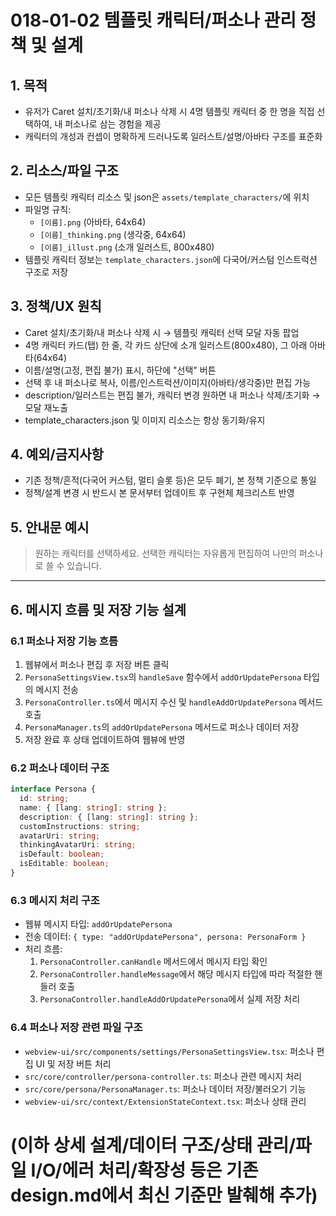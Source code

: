 # 018-01-02 템플릿 캐릭터/퍼소나 관리 정책 및 설계

## 1. 목적
- 유저가 Caret 설치/초기화/내 퍼소나 삭제 시 4명 템플릿 캐릭터 중 한 명을 직접 선택하여, 내 퍼소나로 삼는 경험을 제공
- 캐릭터의 개성과 컨셉이 명확하게 드러나도록 일러스트/설명/아바타 구조를 표준화

## 2. 리소스/파일 구조
- 모든 템플릿 캐릭터 리소스 및 json은 `assets/template_characters/`에 위치
- 파일명 규칙:
  - `[이름].png` (아바타, 64x64)
  - `[이름]_thinking.png` (생각중, 64x64)
  - `[이름]_illust.png` (소개 일러스트, 800x480)
- 템플릿 캐릭터 정보는 `template_characters.json`에 다국어/커스텀 인스트럭션 구조로 저장

## 3. 정책/UX 원칙
- Caret 설치/초기화/내 퍼소나 삭제 시 → 템플릿 캐릭터 선택 모달 자동 팝업
- 4명 캐릭터 카드(탭) 한 줄, 각 카드 상단에 소개 일러스트(800x480), 그 아래 아바타(64x64)
- 이름/설명(고정, 편집 불가) 표시, 하단에 "선택" 버튼
- 선택 후 내 퍼소나로 복사, 이름/인스트럭션/이미지(아바타/생각중)만 편집 가능
- description/일러스트는 편집 불가, 캐릭터 변경 원하면 내 퍼소나 삭제/초기화 → 모달 재노출
- template_characters.json 및 이미지 리소스는 항상 동기화/유지

## 4. 예외/금지사항
- 기존 정책/흔적(다국어 커스텀, 멀티 슬롯 등)은 모두 폐기, 본 정책 기준으로 통일
- 정책/설계 변경 시 반드시 본 문서부터 업데이트 후 구현체 체크리스트 반영

## 5. 안내문 예시
> 원하는 캐릭터를 선택하세요. 선택한 캐릭터는 자유롭게 편집하여 나만의 퍼소나로 쓸 수 있습니다.

---

## 6. 메시지 흐름 및 저장 기능 설계

### 6.1 퍼소나 저장 기능 흐름
1. 웹뷰에서 퍼소나 편집 후 저장 버튼 클릭
2. `PersonaSettingsView.tsx`의 `handleSave` 함수에서 `addOrUpdatePersona` 타입의 메시지 전송
3. `PersonaController.ts`에서 메시지 수신 및 `handleAddOrUpdatePersona` 메서드 호출
4. `PersonaManager.ts`의 `addOrUpdatePersona` 메서드로 퍼소나 데이터 저장
5. 저장 완료 후 상태 업데이트하여 웹뷰에 반영

### 6.2 퍼소나 데이터 구조
```typescript
interface Persona {
  id: string;
  name: { [lang: string]: string };
  description: { [lang: string]: string };
  customInstructions: string;
  avatarUri: string;
  thinkingAvatarUri: string;
  isDefault: boolean;
  isEditable: boolean;
}
```

### 6.3 메시지 처리 구조
- 웹뷰 메시지 타입: `addOrUpdatePersona`
- 전송 데이터: `{ type: "addOrUpdatePersona", persona: PersonaForm }`
- 처리 흐름:
  1. `PersonaController.canHandle` 메서드에서 메시지 타입 확인
  2. `PersonaController.handleMessage`에서 해당 메시지 타입에 따라 적절한 핸들러 호출
  3. `PersonaController.handleAddOrUpdatePersona`에서 실제 저장 처리

### 6.4 퍼소나 저장 관련 파일 구조
- `webview-ui/src/components/settings/PersonaSettingsView.tsx`: 퍼소나 편집 UI 및 저장 버튼 처리
- `src/core/controller/persona-controller.ts`: 퍼소나 관련 메시지 처리
- `src/core/persona/PersonaManager.ts`: 퍼소나 데이터 저장/불러오기 기능
- `webview-ui/src/context/ExtensionStateContext.tsx`: 퍼소나 상태 관리

# (이하 상세 설계/데이터 구조/상태 관리/파일 I/O/에러 처리/확장성 등은 기존 design.md에서 최신 기준만 발췌해 추가)
